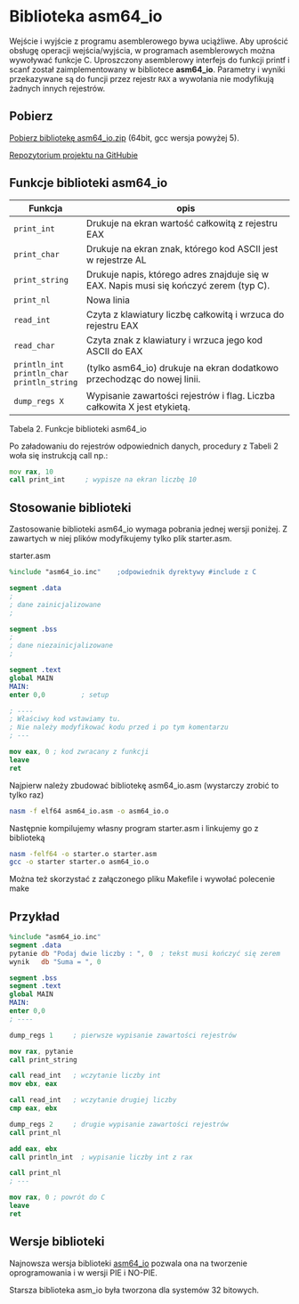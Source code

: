 # Biblioteka asm64_io

Wejście i wyjście z programu asemblerowego bywa uciążliwe.
Aby uprościć obsługę operacji wejścia/wyjścia, w programach asemblerowych można wywoływać funkcje C.
Uproszczony asemblerowy interfejs do funkcji printf i scanf został 
zaimplementowany w bibliotece **asm64_io**. Parametry i wyniki przekazywane są do funcji przez rejestr `RAX` a wywołania nie modyfikują żadnych innych rejestrów. 

## Pobierz

[Pobierz bibliotekę asm64_io.zip](asm64_io.zip) (64bit, gcc wersja powyżej 5).

[Repozytorium projektu na GitHubie](http://github.com/tomasz-kapela/asm64_io)

## Funkcje biblioteki asm64_io

| Funkcja | opis |
|----     | ---- |
|`print_int` |	 Drukuje na ekran wartość całkowitą z rejestru EAX |
|`print_char` |	 Drukuje na ekran znak, którego kod ASCII jest w rejestrze AL|
|`print_string` |	 Drukuje napis, którego adres znajduje się w EAX. Napis musi się kończyć zerem (typ C).|
|`print_nl` |	 Nowa linia|
|`read_int` |	 Czyta z klawiatury liczbę całkowitą i wrzuca do rejestru EAX|
|`read_char` |	 Czyta znak z klawiatury i wrzuca jego kod ASCII do EAX |         
|`println_int` <br/> `println_char` <br/>`println_string` |	 (tylko asm64_io) drukuje na ekran dodatkowo przechodząc do nowej linii. |
|`dump_regs X` |	 Wypisanie zawartości rejestrów i flag. Liczba całkowita X jest etykietą.   |

Tabela 2. Funkcje biblioteki asm64_io

Po załadowaniu do rejestrów odpowiednich danych, procedury z Tabeli 2 woła się instrukcją call np.:
````asm
mov rax, 10
call print_int     ; wypisze na ekran liczbę 10
````

## Stosowanie biblioteki

Zastosowanie biblioteki asm64_io wymaga pobrania jednej wersji poniżej. Z zawartych w niej plików modyfikujemy tylko plik starter.asm.

starter.asm

```nasm 
%include "asm64_io.inc"    ;odpowiednik dyrektywy #include z C

segment .data
;
; dane zainicjalizowane
;

segment .bss
;
; dane niezainicjalizowane
;

segment .text
global MAIN
MAIN:
enter 0,0         ; setup 

; ----
; Właściwy kod wstawiamy tu. 
; Nie należy modyfikować kodu przed i po tym komentarzu
; ---

mov eax, 0 ; kod zwracany z funkcji
leave
ret
```

Najpierw należy zbudować bibliotekę asm64_io.asm (wystarczy zrobić to tylko raz)
```bash
nasm -f elf64 asm64_io.asm -o asm64_io.o
```

Następnie kompilujemy własny program starter.asm i linkujemy go z biblioteką
```bash
nasm -felf64 -o starter.o starter.asm
gcc -o starter starter.o asm64_io.o 
```

Można też skorzystać z załączonego pliku Makefile i wywołać polecenie make

## Przykład
```nasm
%include "asm64_io.inc"
segment .data
pytanie db "Podaj dwie liczby : ", 0  ; tekst musi kończyć się zerem
wynik   db "Suma = ", 0

segment .bss
segment .text
global MAIN
MAIN:
enter 0,0
; ----

dump_regs 1     ; pierwsze wypisanie zawartości rejestrów

mov rax, pytanie
call print_string

call read_int   ; wczytanie liczby int
mov ebx, eax

call read_int   ; wczytanie drugiej liczby
cmp eax, ebx

dump_regs 2     ; drugie wypisanie zawartości rejestrów
call print_nl

add eax, ebx
call println_int  ; wypisanie liczby int z rax

call print_nl
; ---

mov rax, 0 ; powrót do C
leave
ret
```

## Wersje biblioteki
Najnowsza wersja biblioteki [asm64_io](asm64_io.zip) pozwala ona na tworzenie oprogramowania i w wersji PIE i NO-PIE. 

Starsza biblioteka asm_io była tworzona dla systemów 32 bitowych.



